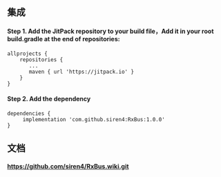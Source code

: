 ## 集成
#### Step 1. Add the JitPack repository to your build file，Add it in your root build.gradle at the end of repositories:
   ```
   allprojects {
       repositories {
          ...
          maven { url 'https://jitpack.io' }
       }
   }
   ```
#### Step 2. Add the dependency
  ```
  dependencies {
       implementation 'com.github.siren4:RxBus:1.0.0'
  }
  ```
## 文档
#### https://github.com/siren4/RxBus.wiki.git